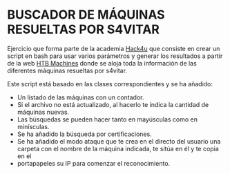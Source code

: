# BUSCADOR DE MÁQUINAS RESUELTAS POR S4VITAR

Ejercicio que forma parte de la academia [Hack4u](https://hack4u.io/) que consiste en crear un script en bash para usar varios parámetros y generar 
los resultados a partir de la web [HTB Machines](https://htbmachines.github.io/) donde se aloja toda la información de las diferentes máquinas resueltas
por s4vitar.

Este script está basado en las clases correspondientes y se ha añadido:
- Un listado de las máquinas con un contador.
- Si el archivo no está actualizado, al hacerlo te indica la cantidad de máquinas nuevas.
- Las búsquedas se pueden hacer tanto en mayúsculas como en minísculas.
- Se ha añadido la búsqueda por certificaciones.
- Se ha añadido el modo ataque que te crea en el directo del usuario una carpeta con el nombre de la máquina indicada, te sitúa en él y te copia en el
- portapapeles su IP para comenzar el reconocimiento.



